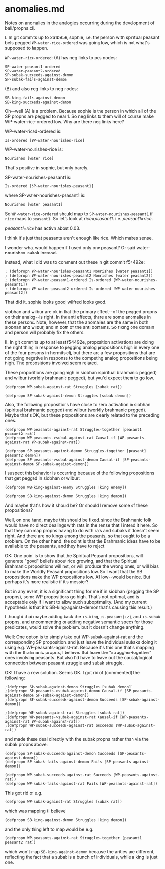 anomalies.md
====

Notes on anomalies in the analogies occurring during the development of bali/propns.clj.

I. In git commits up to 2a1b956, sophie, i.e. the person with spiritual
peasant bels pegged `WP-water-rice-ordered` was going low, which is not
what's supposed to happen.

`WP-water-rice-ordered`: (A) has neg links to pos nodes:

	SP-water-peasant1-ordered
	SP-water-peasant2-ordered
	SP-subak-succeeds-against-demon
	SP-subak-fails-against-demon


(B) and also neg links to neg nodes:

	SB-king-fails-against-demon
	SB-king-succeeds-against-demon

Oh--well (A) is a problem.  Because sophie is the person in which all of
the SP propns are pegged to near 1.  So neg links to them will of course
make WP-water-rice-ordered low.  Why are there neg links here?

WP-water-riced-ordered is:

	Is-ordered [WP-water-nourishes-rice]

WP-water-nourishes-rice is:

	Nourishes [water rice]

That's positive in sophie, but only barely.

SP-water-nourishes-peasant1 is:

	Is-ordered [SP-water-nourishes-peasant1]

where SP-water-nourishes-peasant1 is:

	Nourishes [water peasant1]

So `WP-water-rice-ordered` should map to
`SP-water-nourishes-peasant1` if `rice` maps to `peasant1`.
So let's look at *rice=peasant1*. i.e. *peasant1=rice*.

*peasant1=rice* has activn about 0.03.

I think it's just that peasants aren't enough like rice.
Which makes sense.

I wonder what would happen if I used only one peasant?
Or said water-nourishes-subak instead.

Instead, what I did was to comment out these in git commit f54492e:

	; (defpropn WP-water-nourishes-peasant1 Nourishes [water peasant1])
	; (defpropn WP-water-nourishes-peasant2 Nourishes [water peasant2])
	; (defpropn WP-water-peasant1-ordered Is-ordered [WP-water-nourishes-peasant1])
	; (defpropn WP-water-peasant2-ordered Is-ordered [WP-water-nourishes-peasant2])

That did it.  sophie looks good, wilfred looks good.

siobhan and wilbur are ok in that the primary effect--of the pegged
propns on their analog--is right.  In the anti effects, there are some
anomalies in these persons.  Note, however, that the anomalies are the
same in both siobhan and wilbur, and in both of the anti domains.  So
fixing one domain and person will probably fix the others.


II. In git commits up to at least f54492e, proposition activations are
doing the right thing in response to pegging analog propositions high
in every one of the four persons in hermits.clj, but there are a few
propositions that are not going negative in response to the competing
analog propositions being high. The propositions involved seem
related.

These propositions are going high in siobhan (spiritual brahmanic pegged) and wilbur
(worldly brahmanic pegged), but you'd expect them to go low.

	(defpropn WP-subak-against-rat Struggles [subak rat])

	(defpropn SP-subak-against-demon Struggles [subak demon])

Also, the following propositions have close to zero activation in
siobhan (spiritual brahmanic pegged) and wilbur (worldly brahmanic
pegged).  Maybe that's OK, but these propositions are clearly related to
the preceding ones.

	(defpropn WP-peasants-against-rat Struggles-together [peasant1 peasant2 rat])
	(defpropn WP-peasants->subak-against-rat Causal-if [WP-peasants-against-rat WP-subak-against-rat])

	(defpropn SP-peasants-against-demon Struggles-together [peasant1 peasant2 demon])
	(defpropn SP-peasants->subak-against-demon Causal-if [SP-peasants-against-demon SP-subak-against-demon])

I suspect this behavior is occurring because of the following propositions that get
pegged in siobhan or wilbur:

	(defpropn WB-king-against-enemy Struggles [king enemy])

	(defpropn SB-king-against-demon Struggles [king demon])

And maybe that's how it should be?  Or should I remove some of these
propositions?

Well, on one hand, maybe this should be fixed, since the Brahmanic folk
would have no direct dealings with rats in the sense that I intend it
here.  So that they can map propns having to do with rats and subaks it
doesn't seem right.  And there are no kings among the peasants, so that
ought to be a problem.  On the other hand, the point is that the
Brahmanic ideas have to be available to the peasants, and they have to
reject

OK: One point is to show that the Spiritual Peasant propositions, will
generate "good" beliefs about rice growing, and that the Spiritual
Brahmanic propositions will not, or will produce the wrong ones, or will
bias to make the Worldly Peasant propositions low.  So I want that the
SB propositions make the WP propositions low.  All low--would be nice.
But perhaps it's more realistic if it's messier?

But in any event, it *is* a significant thing for me if in siobhan
(pegging the SP propns), some WP propositions go high.  That's not
optimal, and is acceptable only if I want to allow such suboptimality.
(And my current hypothesis is that it's SB-king-against-demon that's
causing this result.)

I thought that maybe adding back the `Is-king`, `Is-peasant[12]`, and
`Is-subak` propns, and uncommenting or adding negative semantic specs
for those predicates, would solve the problem.  but it doesn't change
anything.

Well: One option is to simply take out WP-subak-against-rat and the
corresponding SP proposition, and just leave the individual subaks doing
it using e.g.  WP-peasants-against-rat.  Because it's this one that's
mapping with the Brahmanic propns, I believe.  But leave the
"struggles-together" ones involving peasants.  But also I'd have to leave
out the causal/logical connection between peasant struggle and subak struggle.

OK! I have a new solution.  Seems OK.  I got rid of (commented) the following:

	;(defpropn SP-subak-against-demon Struggles [subak demon])
	;(defpropn SP-peasants->subak-against-demon Causal-if [SP-peasants-against-demon SP-subak-against-demon])
	;(defpropn SP-subak-succeeds-against-demon Succeeds [SP-subak-against-demon])

	;(defpropn WP-subak-against-rat Struggles [subak rat])
	;(defpropn WP-peasants->subak-against-rat Causal-if [WP-peasants-against-rat WP-subak-against-rat])
	;(defpropn WP-subak-succeeds-against-rat Succeeds [WP-subak-against-rat])

and made these deal directly with the subak propns rather than via the
subak propns above:

	(defpropn SP-subak-succeeds-against-demon Succeeds [SP-peasants-against-demon])
	(defpropn SP-subak-fails-against-demon Fails [SP-peasants-against-demon])

	(defpropn WP-subak-succeeds-against-rat Succeeds [WP-peasants-against-rat])
	(defpropn WP-subak-fails-against-rat Fails [WP-peasants-against-rat])

This got rid of e.g. 

	(defpropn WP-subak-against-rat Struggles [subak rat])

which was mapping (I believe) 

	(defpropn SB-king-against-demon Struggles [king demon])

and the only thing left to map would be e.g.

	(defpropn WP-peasants-against-rat Struggles-together [peasant1 peasant2 rat])

which won't map `SB-king-against-demon` because the arities are
different, reflecting the fact that a subak is a bunch of individuals,
while a king is just one.

